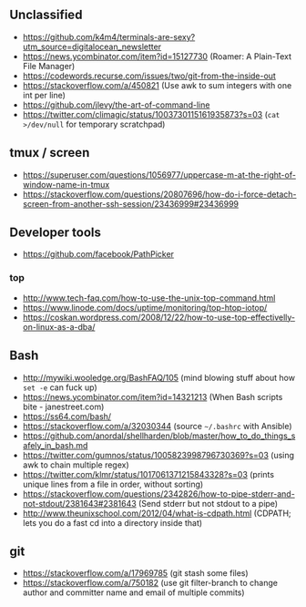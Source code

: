 ## Unclassified

- https://github.com/k4m4/terminals-are-sexy?utm_source=digitalocean_newsletter
- https://news.ycombinator.com/item?id=15127730 (Roamer: A Plain-Text File Manager)
- https://codewords.recurse.com/issues/two/git-from-the-inside-out
- https://stackoverflow.com/a/450821 (Use awk to sum integers with one int per line)
- https://github.com/jlevy/the-art-of-command-line
- https://twitter.com/climagic/status/1003730115161935873?s=03 (`cat >/dev/null` for temporary scratchpad)


## tmux / screen

- https://superuser.com/questions/1056977/uppercase-m-at-the-right-of-window-name-in-tmux
- https://stackoverflow.com/questions/20807696/how-do-i-force-detach-screen-from-another-ssh-session/23436999#23436999


## Developer tools

- https://github.com/facebook/PathPicker

### top

- http://www.tech-faq.com/how-to-use-the-unix-top-command.html
- https://www.linode.com/docs/uptime/monitoring/top-htop-iotop/
- https://coskan.wordpress.com/2008/12/22/how-to-use-top-effectivelly-on-linux-as-a-dba/


## Bash

- http://mywiki.wooledge.org/BashFAQ/105 (mind blowing stuff about how `set -e` can fuck up)
- https://news.ycombinator.com/item?id=14321213 (When Bash scripts bite - janestreet.com)
- https://ss64.com/bash/
- https://stackoverflow.com/a/32030344 (source `~/.bashrc` with Ansible)
- https://github.com/anordal/shellharden/blob/master/how_to_do_things_safely_in_bash.md
- https://twitter.com/gumnos/status/1005823998796730369?s=03 (using awk to chain multiple regex)
- https://twitter.com/klmr/status/1017061371215843328?s=03 (prints unique lines from a file in order, without sorting)
- https://stackoverflow.com/questions/2342826/how-to-pipe-stderr-and-not-stdout/2381643#2381643 (Send stderr but not stdout to a pipe)
- http://www.theunixschool.com/2012/04/what-is-cdpath.html (CDPATH; lets you do a fast cd into a directory inside that)


## git

- https://stackoverflow.com/a/17969785 (git stash some files)
- https://stackoverflow.com/a/750182 (use git filter-branch to change author and committer name and email of multiple commits)
